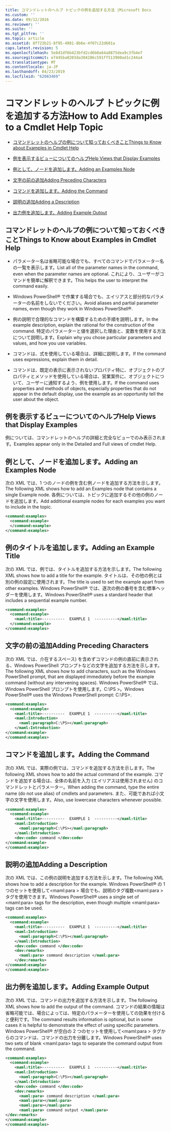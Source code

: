 ```yaml
---
title: コマンドレットのヘルプ トピックの例を追加する方法 |Microsoft Docs
ms.custom: ''
ms.date: 09/12/2016
ms.reviewer: ''
ms.suite: ''
ms.tgt_pltfrm: ''
ms.topic: article
ms.assetid: 8f723b21-8f95-4981-8b6e-4f07c22d601a
caps.latest.revision: 5
ms.openlocfilehash: 5e8d1df6b423bfd2cd6b0a64a8875dea9c3fb4ef
ms.sourcegitcommit: e7445ba8203da304286c591ff513900ad1c244a4
ms.translationtype: MT
ms.contentlocale: ja-JP
ms.lasthandoff: 04/23/2019
ms.locfileid: "62083469"
---
```

# <a name="how-to-add-examples-to-a-cmdlet-help-topic"></a><span data-ttu-id="bd51e-102">コマンドレットのヘルプ トピックに例を追加する方法</span><span class="sxs-lookup"><span data-stu-id="bd51e-102">How to Add Examples to a Cmdlet Help Topic</span></span>

- [<span data-ttu-id="bd51e-103">コマンドレットのヘルプの例について知っておくべきこと</span><span class="sxs-lookup"><span data-stu-id="bd51e-103">Things to Know about Examples in Cmdlet Help</span></span>](#Things-to-Know-about-Examples-in-Cmdlet-Help)

- [<span data-ttu-id="bd51e-104">例を表示するビューについてのヘルプ</span><span class="sxs-lookup"><span data-stu-id="bd51e-104">Help Views that Display Examples</span></span>](#Help-Views-that-Display-Examples)

- [<span data-ttu-id="bd51e-105">例として、ノードを追加します。</span><span class="sxs-lookup"><span data-stu-id="bd51e-105">Adding an Examples Node</span></span>](#Adding-an-Examples-Node)

- [<span data-ttu-id="bd51e-106">文字の前の追加</span><span class="sxs-lookup"><span data-stu-id="bd51e-106">Adding Preceding Characters</span></span>](#Adding-Preceding-Characters)

- [<span data-ttu-id="bd51e-107">コマンドを追加します。</span><span class="sxs-lookup"><span data-stu-id="bd51e-107">Adding the Command</span></span>](#Adding-the-Command)

- [<span data-ttu-id="bd51e-108">説明の追加</span><span class="sxs-lookup"><span data-stu-id="bd51e-108">Adding a Description</span></span>](#Adding-a-Description)

- [<span data-ttu-id="bd51e-109">出力例を追加します。</span><span class="sxs-lookup"><span data-stu-id="bd51e-109">Adding Example Output</span></span>](#Adding-Example-Output)

## <a name="things-to-know-about-examples-in-cmdlet-help"></a><span data-ttu-id="bd51e-110">コマンドレットのヘルプの例について知っておくべきこと</span><span class="sxs-lookup"><span data-stu-id="bd51e-110">Things to Know about Examples in Cmdlet Help</span></span>

- <span data-ttu-id="bd51e-111">パラメーター名は省略可能な場合でも、すべてのコマンドでパラメーター名の一覧を表示します。</span><span class="sxs-lookup"><span data-stu-id="bd51e-111">List all of the parameter names in the command, even when the parameter names are optional.</span></span> <span data-ttu-id="bd51e-112">これにより、ユーザーがコマンドを簡単に解釈できます。</span><span class="sxs-lookup"><span data-stu-id="bd51e-112">This helps the user to interpret the command easily.</span></span>

- <span data-ttu-id="bd51e-113">Windows PowerShell® で作業する場合でも、エイリアスと部分的なパラメーターの名前をしないでください。</span><span class="sxs-lookup"><span data-stu-id="bd51e-113">Avoid aliases and partial parameter names, even though they work in Windows PowerShell®.</span></span>

- <span data-ttu-id="bd51e-114">例の説明で合理的なコマンドを構築するための手順を説明します。</span><span class="sxs-lookup"><span data-stu-id="bd51e-114">In the example description, explain the rational for the construction of the command.</span></span> <span data-ttu-id="bd51e-115">特定のパラメーターと値を選択した理由と、変数を使用する方法について説明します。</span><span class="sxs-lookup"><span data-stu-id="bd51e-115">Explain why you chose particular parameters and values, and how you use variables.</span></span>

- <span data-ttu-id="bd51e-116">コマンドは、式を使用している場合は、詳細に説明します。</span><span class="sxs-lookup"><span data-stu-id="bd51e-116">If the command uses expressions, explain them in detail.</span></span>

- <span data-ttu-id="bd51e-117">コマンドは、既定の表示に表示されないプロパティ特に、オブジェクトのプロパティとメソッドを使用している場合は、営業案件に、オブジェクトについて、ユーザーに通知するよう、例を使用します。</span><span class="sxs-lookup"><span data-stu-id="bd51e-117">If the command uses properties and methods of objects, especially properties that do not appear in the default display, use the example as an opportunity tell the user about the object.</span></span>

## <a name="help-views-that-display-examples"></a><span data-ttu-id="bd51e-118">例を表示するビューについてのヘルプ</span><span class="sxs-lookup"><span data-stu-id="bd51e-118">Help Views that Display Examples</span></span>

<span data-ttu-id="bd51e-119">例については、コマンドレットのヘルプの詳細と完全なビューでのみ表示されます。</span><span class="sxs-lookup"><span data-stu-id="bd51e-119">Examples appear only in the Detailed and Full views of cmdlet Help.</span></span>

## <a name="adding-an-examples-node"></a><span data-ttu-id="bd51e-120">例として、ノードを追加します。</span><span class="sxs-lookup"><span data-stu-id="bd51e-120">Adding an Examples Node</span></span>

<span data-ttu-id="bd51e-121">次の XML では、1 つのノードの例を含む例ノードを追加する方法を示します。</span><span class="sxs-lookup"><span data-stu-id="bd51e-121">The following XML shows how to add an Examples node that contains a single Example node.</span></span> <span data-ttu-id="bd51e-122">各例については、トピックに追加するその他の例のノードを追加します。</span><span class="sxs-lookup"><span data-stu-id="bd51e-122">Add additional example nodes for each examples you want to include in the topic.</span></span>

```xml
<command:examples>
  <command:example>
  </command:example>
</command:examples>
```

## <a name="adding-an-example-title"></a><span data-ttu-id="bd51e-123">例のタイトルを追加します。</span><span class="sxs-lookup"><span data-stu-id="bd51e-123">Adding an Example Title</span></span>

<span data-ttu-id="bd51e-124">次の XML では、例では、タイトルを追加する方法を示します。</span><span class="sxs-lookup"><span data-stu-id="bd51e-124">The following XML shows how to add a title for the example.</span></span> <span data-ttu-id="bd51e-125">タイトルは、その他の例とは別の例の設定に使用されます。</span><span class="sxs-lookup"><span data-stu-id="bd51e-125">The title is used to set the example apart from other examples.</span></span> <span data-ttu-id="bd51e-126">Windows PowerShell® では、逐次の例の番号を含む標準ヘッダーを使用します。</span><span class="sxs-lookup"><span data-stu-id="bd51e-126">Windows PowerShell® uses a standard header that includes a sequential example number.</span></span>

```xml
<command:examples>
  <command:example>
    <maml:title>----------  EXAMPLE 1  ----------</maml:title>
  </command:example>
</command:examples>
```

## <a name="adding-preceding-characters"></a><span data-ttu-id="bd51e-127">文字の前の追加</span><span class="sxs-lookup"><span data-stu-id="bd51e-127">Adding Preceding Characters</span></span>

<span data-ttu-id="bd51e-128">次の XML では、介在するスペース) を含めずコマンドの例の直前に表示される、Windows PowerShell プロンプトなどの文字を追加する方法を示します。</span><span class="sxs-lookup"><span data-stu-id="bd51e-128">The following XML shows how to add characters, such as the Windows PowerShell prompt, that are displayed immediately before the example command (without any intervening spaces).</span></span> <span data-ttu-id="bd51e-129">Windows PowerShell® では、Windows PowerShell プロンプトを使用します。C:\PS &GT;。</span><span class="sxs-lookup"><span data-stu-id="bd51e-129">Windows PowerShell® uses the Windows PowerShell prompt: C:\PS>.</span></span>

```xml
<command:examples>
  <command:example>
    <maml:title>----------  EXAMPLE 1  ----------</maml:title>
    <maml:Introduction>
      <maml:paragraph>C:\PS></maml:paragraph>
    </maml:Introduction>
</command:example>
</command:examples>
```

## <a name="adding-the-command"></a><span data-ttu-id="bd51e-130">コマンドを追加します。</span><span class="sxs-lookup"><span data-stu-id="bd51e-130">Adding the Command</span></span>

<span data-ttu-id="bd51e-131">次の XML では、実際の例では、コマンドを追加する方法を示します。</span><span class="sxs-lookup"><span data-stu-id="bd51e-131">The following XML shows how to add the actual command of the example.</span></span> <span data-ttu-id="bd51e-132">コマンドを追加する場合は、全体の名前を入力 (エイリアスは使用されません) のコマンドレットとパラメーター。</span><span class="sxs-lookup"><span data-stu-id="bd51e-132">When adding the command, type the entire name (do not use alias) of cmdlets and parameters.</span></span> <span data-ttu-id="bd51e-133">また、可能であれば小文字の文字を使用します。</span><span class="sxs-lookup"><span data-stu-id="bd51e-133">Also, use lowercase characters whenever possible.</span></span>

```xml
<command:examples>
  <command:example>
    <maml:title>----------  EXAMPLE 1  ----------</maml:title>
    <maml:Introduction>
      <maml:paragraph>C:\PS></maml:paragraph>
    </maml:Introduction>
    <dev:code> command </dev:code>
</command:example>
</command:examples>
```

## <a name="adding-a-description"></a><span data-ttu-id="bd51e-134">説明の追加</span><span class="sxs-lookup"><span data-stu-id="bd51e-134">Adding a Description</span></span>

<span data-ttu-id="bd51e-135">次の XML では、この例の説明を追加する方法を示します。</span><span class="sxs-lookup"><span data-stu-id="bd51e-135">The following XML shows how to add a description for the example.</span></span> <span data-ttu-id="bd51e-136">Windows PowerShell® の 1 つのセットを使用して\<maml:para > 場合でも、説明のタグ複数\<maml:para > タグを使用できます。</span><span class="sxs-lookup"><span data-stu-id="bd51e-136">Windows PowerShell® uses a single set of \<maml:para> tags for the description, even though multiple \<maml:para> tags can be used.</span></span>

```xml
<command:examples>
  <command:example>
    <maml:title>----------  EXAMPLE 1  ----------</maml:title>
    <maml:Introduction>
      <maml:paragraph>C:\PS></maml:paragraph>
    </maml:Introduction>
    <dev:code> command </dev:code>
    <dev:remarks>
      <maml:para> command description </maml:para>
    </dev:remarks>
</command:example>
</command:examples>
```

## <a name="adding-example-output"></a><span data-ttu-id="bd51e-137">出力例を追加します。</span><span class="sxs-lookup"><span data-stu-id="bd51e-137">Adding Example Output</span></span>

<span data-ttu-id="bd51e-138">次の XML では、コマンドの出力を追加する方法を示します。</span><span class="sxs-lookup"><span data-stu-id="bd51e-138">The following XML shows how to add the output of the command.</span></span> <span data-ttu-id="bd51e-139">コマンドの結果の情報は省略可能では、場合によっては、特定のパラメーターを使用しての効果を付けると便利です。</span><span class="sxs-lookup"><span data-stu-id="bd51e-139">The command results information is optional, but in some cases it is helpful to demonstrate the effect of using specific parameters.</span></span> <span data-ttu-id="bd51e-140">Windows PowerShell® が空白の 2 つのセットを使用して\<maml:para > タグからのコマンドは、コマンドの出力を分離します。</span><span class="sxs-lookup"><span data-stu-id="bd51e-140">Windows PowerShell® uses two sets of blank \<maml:para> tags to separate the command output from the command.</span></span>

```xml
<command:examples>
  <command:example>
    <maml:title>----------  EXAMPLE 1  ----------</maml:title>
    <maml:Introduction>
      <maml:paragraph>C:\PS></maml:paragraph>
    </maml:Introduction>
    <dev:code> command </dev:code>
    <dev:remarks>
      <maml:para> command description </maml:para>
      <maml:para></maml:para>
      <maml:para></maml:para>
      <maml:para> command output </maml:para>
</dev:remarks>
</command:example>
</command:examples>
```